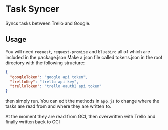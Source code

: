 # Task Syncer
Syncs tasks between Trello and Google.

## Usage
You will need `request`, `request-promise` and `bluebird` all of which are included in the package.json
Make a json file called tokens.json in the root directory with the following structure:
```json
{
  "googleToken": "google api token",
  "trelloKey": "trello api key",
  "trelloToken": "trello oauth2 api token"
}
```

then simply run. You can edit the methods in `app.js` to change where the tasks are read from and where they are written to.


At the moment they are read from GCI, then overwritten with Trello and finally written back to GCI